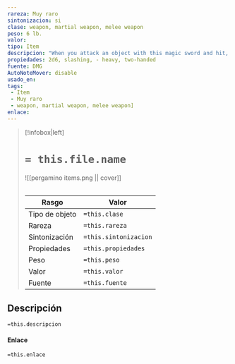 ```yaml
---
rareza: Muy raro
sintonizacion: si
clase: weapon, martial weapon, melee weapon
peso: 6 lb.
valor: 
tipo: Item
descripcion: "When you attack an object with this magic sword and hit, maximize your weapon damage dice against the target.When you attack a creature with this weapon and roll a 20 on the attack roll, that target takes an extra 14 slashing damage. Then roll another d20. If you roll a 20, you lop off one of the target&#x27;s limbs, with the effect of such loss determined by the DM. If the creature has no limb to sever, you lop off a portion of its body instead.Note: According to the SRD, it is an extra 4d6 slashing damage, although this is incorrect.In addition, you can speak the sword&#x27;s command to cause the blade to shed bright light in a 10-foot radius and dim light for an additional 10 feet. Speaking the command word again or sheathing the sword puts out the light. Heavy. Creatures that are Small or Tiny have disadvantage on attack rolls with heavy weapons. A heavy weapon&#x27;s size and bulk make it too large for a Small or Tiny creature to use effectively. Two-Handed. This weapon requires two hands to use. This property is relevant only when you attack with the weapon, not when you simply hold it."
propiedades: 2d6, slashing, - heavy, two-handed
fuente: DMG
AutoNoteMover: disable
usado_en:  
tags: 
 - Item
 - Muy raro
 - weapon, martial weapon, melee weapon]
enlace: 
---
```


> [!infobox|left]
>  # `= this.file.name`
> ![[pergamino items.png || cover]]
> ######   
> |Rasgo | Valor |
> | --- | --- |
> | Tipo de objeto| `=this.clase`|
>  | Rareza| `=this.rareza`|
> | Sintonización | `=this.sintonizacion` |
> | Propiedades | `=this.propiedades` |
>  | Peso | `=this.peso` |
> | Valor | `=this.valor` |
> | Fuente | `=this.fuente` |


## Descripción
`=this.descripcion`

#### Enlace
`=this.enlace`